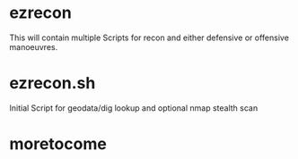 # ezrecon
This will contain multiple Scripts for recon and either defensive or offensive manoeuvres. 

# ezrecon.sh 

Initial Script for geodata/dig lookup and optional nmap stealth scan

# moretocome
